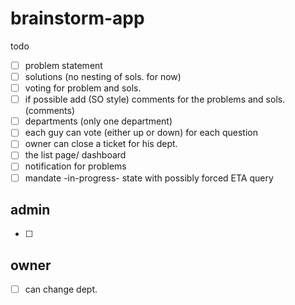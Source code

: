 # brainstorm-app


todo

- [ ] problem statement
- [ ] solutions (no nesting of sols. for now)
- [ ] voting for problem and sols.
- [ ] if possible add (SO style) comments for the problems and sols. (comments)
- [ ] departments (only one department)
- [ ] each guy can vote (either up or down) for each question
- [ ] owner can close a ticket for his dept.
- [ ] the list page/ dashboard
- [ ] notification for problems 
- [ ] mandate -in-progress- state with possibly forced ETA query

## admin
- [ ] 

## owner
- [ ] can change dept.
